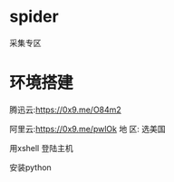 # spider
采集专区

# 环境搭建
腾迅云:https://0x9.me/O84m2

阿里云:https://0x9.me/pwlOk
地 区: 选美国

用xshell 登陆主机

安装python

